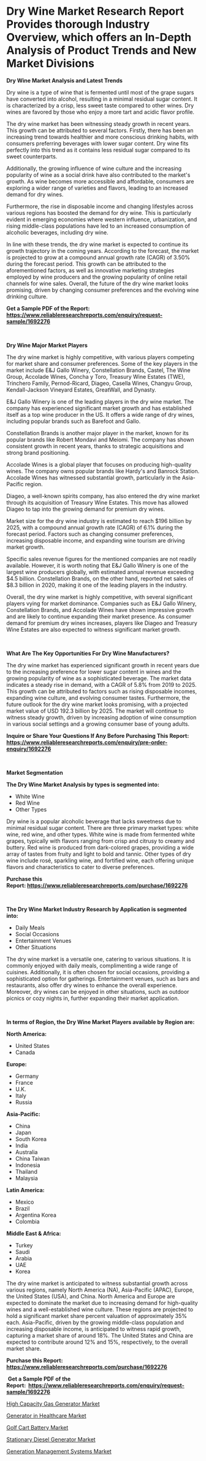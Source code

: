 <p><h1>Dry Wine Market Research Report Provides thorough Industry Overview, which offers an In-Depth Analysis of Product Trends and New Market Divisions</h1></p><p><strong>Dry Wine Market Analysis and Latest Trends</strong></p>
<p><p>Dry wine is a type of wine that is fermented until most of the grape sugars have converted into alcohol, resulting in a minimal residual sugar content. It is characterized by a crisp, less sweet taste compared to other wines. Dry wines are favored by those who enjoy a more tart and acidic flavor profile.</p><p>The dry wine market has been witnessing steady growth in recent years. This growth can be attributed to several factors. Firstly, there has been an increasing trend towards healthier and more conscious drinking habits, with consumers preferring beverages with lower sugar content. Dry wine fits perfectly into this trend as it contains less residual sugar compared to its sweet counterparts.</p><p>Additionally, the growing influence of wine culture and the increasing popularity of wine as a social drink have also contributed to the market's growth. As wine becomes more accessible and affordable, consumers are exploring a wider range of varieties and flavors, leading to an increased demand for dry wines.</p><p>Furthermore, the rise in disposable income and changing lifestyles across various regions has boosted the demand for dry wine. This is particularly evident in emerging economies where western influence, urbanization, and rising middle-class populations have led to an increased consumption of alcoholic beverages, including dry wine.</p><p>In line with these trends, the dry wine market is expected to continue its growth trajectory in the coming years. According to the forecast, the market is projected to grow at a compound annual growth rate (CAGR) of 3.50% during the forecast period. This growth can be attributed to the aforementioned factors, as well as innovative marketing strategies employed by wine producers and the growing popularity of online retail channels for wine sales. Overall, the future of the dry wine market looks promising, driven by changing consumer preferences and the evolving wine drinking culture.</p></p>
<p><strong>Get a Sample PDF of the Report:&nbsp; <a href="https://www.reliableresearchreports.com/enquiry/request-sample/1692276">https://www.reliableresearchreports.com/enquiry/request-sample/1692276</a></strong></p>
<p>&nbsp;</p>
<p><strong>Dry Wine Major Market Players</strong></p>
<p><p>The dry wine market is highly competitive, with various players competing for market share and consumer preferences. Some of the key players in the market include E&J Gallo Winery, Constellation Brands, Castel, The Wine Group, Accolade Wines, Concha y Toro, Treasury Wine Estates (TWE), Trinchero Family, Pernod-Ricard, Diageo, Casella Wines, Changyu Group, Kendall-Jackson Vineyard Estates, GreatWall, and Dynasty.</p><p>E&J Gallo Winery is one of the leading players in the dry wine market. The company has experienced significant market growth and has established itself as a top wine producer in the US. It offers a wide range of dry wines, including popular brands such as Barefoot and Gallo.</p><p>Constellation Brands is another major player in the market, known for its popular brands like Robert Mondavi and Meiomi. The company has shown consistent growth in recent years, thanks to strategic acquisitions and strong brand positioning.</p><p>Accolade Wines is a global player that focuses on producing high-quality wines. The company owns popular brands like Hardy's and Banrock Station. Accolade Wines has witnessed substantial growth, particularly in the Asia-Pacific region.</p><p>Diageo, a well-known spirits company, has also entered the dry wine market through its acquisition of Treasury Wine Estates. This move has allowed Diageo to tap into the growing demand for premium dry wines.</p><p>Market size for the dry wine industry is estimated to reach $196 billion by 2025, with a compound annual growth rate (CAGR) of 6.1% during the forecast period. Factors such as changing consumer preferences, increasing disposable income, and expanding wine tourism are driving market growth.</p><p>Specific sales revenue figures for the mentioned companies are not readily available. However, it is worth noting that E&J Gallo Winery is one of the largest wine producers globally, with estimated annual revenue exceeding $4.5 billion. Constellation Brands, on the other hand, reported net sales of $8.3 billion in 2020, making it one of the leading players in the industry.</p><p>Overall, the dry wine market is highly competitive, with several significant players vying for market dominance. Companies such as E&J Gallo Winery, Constellation Brands, and Accolade Wines have shown impressive growth and are likely to continue expanding their market presence. As consumer demand for premium dry wines increases, players like Diageo and Treasury Wine Estates are also expected to witness significant market growth.</p></p>
<p>&nbsp;</p>
<p><strong>What Are The Key Opportunities For Dry Wine Manufacturers?</strong></p>
<p><p>The dry wine market has experienced significant growth in recent years due to the increasing preference for lower sugar content in wines and the growing popularity of wine as a sophisticated beverage. The market data indicates a steady rise in demand, with a CAGR of 5.8% from 2019 to 2025. This growth can be attributed to factors such as rising disposable incomes, expanding wine culture, and evolving consumer tastes. Furthermore, the future outlook for the dry wine market looks promising, with a projected market value of USD 192.3 billion by 2025. The market will continue to witness steady growth, driven by increasing adoption of wine consumption in various social settings and a growing consumer base of young adults.</p></p>
<p><strong>Inquire or Share Your Questions If Any Before Purchasing This Report: <a href="https://www.reliableresearchreports.com/enquiry/pre-order-enquiry/1692276">https://www.reliableresearchreports.com/enquiry/pre-order-enquiry/1692276</a></strong></p>
<p>&nbsp;</p>
<p><strong>Market Segmentation</strong></p>
<p><strong>The Dry Wine Market Analysis by types is segmented into:</strong></p>
<p><ul><li>White Wine</li><li>Red Wine</li><li>Other Types</li></ul></p>
<p><p>Dry wine is a popular alcoholic beverage that lacks sweetness due to minimal residual sugar content. There are three primary market types: white wine, red wine, and other types. White wine is made from fermented white grapes, typically with flavors ranging from crisp and citrusy to creamy and buttery. Red wine is produced from dark-colored grapes, providing a wide array of tastes from fruity and light to bold and tannic. Other types of dry wine include rosé, sparkling wine, and fortified wine, each offering unique flavors and characteristics to cater to diverse preferences.</p></p>
<p><strong>Purchase this Report:&nbsp;<a href="https://www.reliableresearchreports.com/purchase/1692276">https://www.reliableresearchreports.com/purchase/1692276</a></strong></p>
<p>&nbsp;</p>
<p><strong>The Dry Wine Market Industry Research by Application is segmented into:</strong></p>
<p><ul><li>Daily Meals</li><li>Social Occasions</li><li>Entertainment Venues</li><li>Other Situations</li></ul></p>
<p><p>The dry wine market is a versatile one, catering to various situations. It is commonly enjoyed with daily meals, complimenting a wide range of cuisines. Additionally, it is often chosen for social occasions, providing a sophisticated option for gatherings. Entertainment venues, such as bars and restaurants, also offer dry wines to enhance the overall experience. Moreover, dry wines can be enjoyed in other situations, such as outdoor picnics or cozy nights in, further expanding their market application.</p></p>
<p>&nbsp;</p>
<p><strong>In terms of Region, the Dry Wine Market Players available by Region are:</strong></p>
<p>
    <p> <strong> North America: </strong>
        <ul>
            <li>United States</li>
            <li>Canada</li>
        </ul>
        </p> 
    <p> <strong> Europe: </strong>
        <ul>
            <li>Germany</li>
            <li>France</li>
            <li>U.K.</li>
            <li>Italy</li>
            <li>Russia</li>
        </ul>
        </p> 
    <p> <strong> Asia-Pacific: </strong>
        <ul>
            <li>China</li>
            <li>Japan</li>
            <li>South Korea</li>
            <li>India</li>
            <li>Australia</li>
            <li>China Taiwan</li>
            <li>Indonesia</li>
            <li>Thailand</li>
            <li>Malaysia</li>
        </ul>
        </p> 
    <p> <strong> Latin America: </strong>
        <ul>
            <li>Mexico</li>
            <li>Brazil</li>
            <li>Argentina Korea</li>
            <li>Colombia</li>
        </ul>
        </p> 
    <p> <strong> Middle East & Africa: </strong>
        <ul>
            <li>Turkey</li>
            <li>Saudi</li>
            <li>Arabia</li>
            <li>UAE</li>
            <li>Korea</li>
        </ul>
    </p>
    </p>
<p><p>The dry wine market is anticipated to witness substantial growth across various regions, namely North America (NA), Asia-Pacific (APAC), Europe, the United States (USA), and China. North America and Europe are expected to dominate the market due to increasing demand for high-quality wines and a well-established wine culture. These regions are projected to hold a significant market share percent valuation of approximately 35% each. Asia-Pacific, driven by the growing middle-class population and increasing disposable income, is anticipated to witness rapid growth, capturing a market share of around 18%. The United States and China are expected to contribute around 12% and 15%, respectively, to the overall market share.</p></p>
<p><strong>Purchase this Report: <a href="https://www.reliableresearchreports.com/purchase/1692276">https://www.reliableresearchreports.com/purchase/1692276</a></strong></p>
<p>&nbsp;<strong>Get a Sample PDF of the Report:&nbsp;&nbsp;<a href="https://www.reliableresearchreports.com/enquiry/request-sample/1692276">https://www.reliableresearchreports.com/enquiry/request-sample/1692276</a></strong></p>
<p><strong></strong></p>
<p><p><a href="https://github.com/bracarafogo/Market-Research-Report-List-1/blob/main/high-capacity-gas-generator-market.md">High Capacity Gas Generator Market</a></p><p><a href="https://github.com/sougarounis/Market-Research-Report-List-1/blob/main/generator-in-healthcare-market.md">Generator in Healthcare Market</a></p><p><a href="https://github.com/mohamedbakry57/Market-Research-Report-List-1/blob/main/golf-cart-battery-market.md">Golf Cart Battery Market</a></p><p><a href="https://github.com/antony131rp/Market-Research-Report-List-1/blob/main/stationary-diesel-generator-market.md">Stationary Diesel Generator Market</a></p><p><a href="https://github.com/laholand/Market-Research-Report-List-1/blob/main/generation-management-systems-market.md">Generation Management Systems Market</a></p></p>